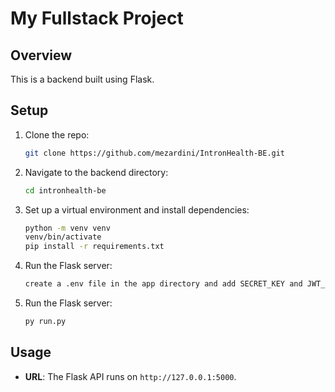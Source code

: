 # My Fullstack Project

## Overview

This is a backend built using Flask.

## Setup

1. Clone the repo:
    ```bash
    git clone https://github.com/mezardini/IntronHealth-BE.git
    ```


2. Navigate to the backend directory:
    ```bash
    cd intronhealth-be
    ```

3. Set up a virtual environment and install dependencies:
    ```bash
    python -m venv venv
    venv/bin/activate
    pip install -r requirements.txt
    ```

4. Run the Flask server:
    ```bash
    create a .env file in the app directory and add SECRET_KEY and JWT_SECRET_KEY
    ```


4. Run the Flask server:
    ```bash
    py run.py
    ```

## Usage

- **URL**: The Flask API runs on `http://127.0.0.1:5000`.

